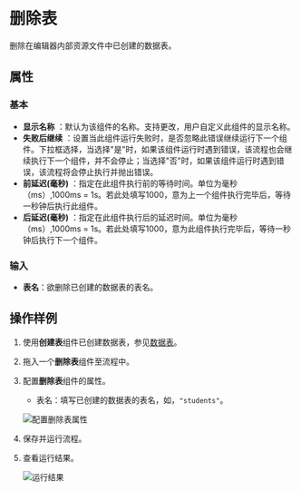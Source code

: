 # 删除表

删除在编辑器内部资源文件中已创建的数据表。

## 属性

### 基本

- **显示名称** ：默认为该组件的名称。支持更改，用户自定义此组件的显示名称。
- **失败后继续** ：设置当此组件运行失败时，是否忽略此错误继续运行下一个组件。下拉框选择，当选择"是"时，如果该组件运行时遇到错误，该流程也会继续执行下一个组件，并不会停止；当选择"否"时，如果该组件运行时遇到错误，该流程将会停止执行并抛出错误。
- **前延迟(毫秒)** ：指定在此组件执行前的等待时间。单位为毫秒（ms）,1000ms = 1s。若此处填写1000，意为上一个组件执行完毕后，等待一秒钟后执行此组件。
- **后延迟(毫秒)** ：指定在此组件执行后的延迟时间。单位为毫秒（ms）,1000ms = 1s。若此处填写1000，意为此组件执行完毕后，等待一秒钟后执行下一个组件。

### 输入

- **表名**：欲删除已创建的数据表的表名。

## 操作样例

1. 使用**创建表**组件已创建数据表，参见[数据表](./createtable.md)。
2. 拖入一个**删除表**组件至流程中。
3. 配置**删除表**组件的属性。

    - 表名：填写已创建的数据表的表名，如，`"students"`。

    ![配置删除表属性](https://docimages.blob.core.chinacloudapi.cn/images/Activities/settingdeletetable20210323.png)

4. 保存并运行流程。
5. 查看运行结果。

    ![运行结果](https://docimages.blob.core.chinacloudapi.cn/images/Activities/deletetable20210323.png)

